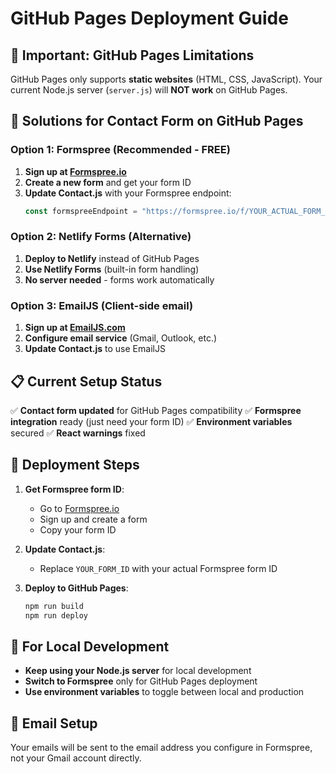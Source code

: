# GitHub Pages Deployment Guide

## 🚨 Important: GitHub Pages Limitations

GitHub Pages only supports **static websites** (HTML, CSS, JavaScript). Your current Node.js server (`server.js`) will **NOT work** on GitHub Pages.

## 🔧 Solutions for Contact Form on GitHub Pages

### Option 1: Formspree (Recommended - FREE)

1. **Sign up at [Formspree.io](https://formspree.io)**
2. **Create a new form** and get your form ID
3. **Update Contact.js** with your Formspree endpoint:
   ```javascript
   const formspreeEndpoint = "https://formspree.io/f/YOUR_ACTUAL_FORM_ID";
   ```

### Option 2: Netlify Forms (Alternative)

1. **Deploy to Netlify** instead of GitHub Pages
2. **Use Netlify Forms** (built-in form handling)
3. **No server needed** - forms work automatically

### Option 3: EmailJS (Client-side email)

1. **Sign up at [EmailJS.com](https://www.emailjs.com)**
2. **Configure email service** (Gmail, Outlook, etc.)
3. **Update Contact.js** to use EmailJS

## 📋 Current Setup Status

✅ **Contact form updated** for GitHub Pages compatibility
✅ **Formspree integration** ready (just need your form ID)
✅ **Environment variables** secured
✅ **React warnings** fixed

## 🚀 Deployment Steps

1. **Get Formspree form ID**:
   - Go to [Formspree.io](https://formspree.io)
   - Sign up and create a form
   - Copy your form ID

2. **Update Contact.js**:
   - Replace `YOUR_FORM_ID` with your actual Formspree form ID

3. **Deploy to GitHub Pages**:
   ```bash
   npm run build
   npm run deploy
   ```

## 🔄 For Local Development

- **Keep using your Node.js server** for local development
- **Switch to Formspree** only for GitHub Pages deployment
- **Use environment variables** to toggle between local and production

## 📧 Email Setup

Your emails will be sent to the email address you configure in Formspree, not your Gmail account directly.
